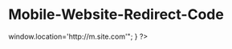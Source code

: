 # Mobile-Website-Redirect-Code




<?php
$iphone = strpos($_SERVER['HTTP_USER_AGENT'],"iPhone");
$android = strpos($_SERVER['HTTP_USER_AGENT'],"Android");
$palmpre = strpos($_SERVER['HTTP_USER_AGENT'],"webOS");
$berry = strpos($_SERVER['HTTP_USER_AGENT'],"BlackBerry");
$ipod = strpos($_SERVER['HTTP_USER_AGENT'],"iPod");
 
if ($iphone || $android || $palmpre || $ipod || $berry == true) 
{
    echo "<script>window.location='http://m.site.com'</script>";
 }
?>
